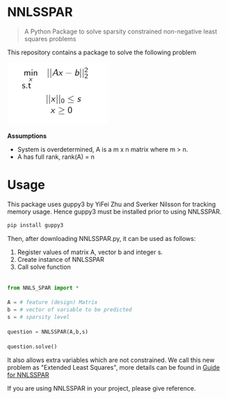 # NNLSSPAR
>A Python Package to solve sparsity constrained non-negative least squares problems

This repository contains a package to solve the following problem

[![g](https://github.com/Fatih-S-AKTAS/NNLSSPAR/blob/master/files/nnlssparquestion.png)]()

**Assumptions**
- System is overdetermined, A is a m x n matrix where m > n.
- A has full rank, rank(A) = n

# Usage

This package uses guppy3 by  YiFei Zhu and Sverker Nilsson for tracking memory usage. Hence guppy3 must be installed prior to using NNLSSPAR. 

```python
pip install guppy3
```

Then, after downloading NNLSSPAR.py, it can be used as follows:

1. Register values of matrix A, vector b and integer s.
2. Create instance of NNLSSPAR
3. Call solve function

```python

from NNLS_SPAR import * 

A = # feature (design) Matrix
b = # vector of variable to be predicted
s = # sparsity level

question = NNLSSPAR(A,b,s)

question.solve()
```

It also allows extra variables which are not constrained. We call this new problem as "Extended Least Squares", more details can be found in <a href="https://github.com/Fatih-S-AKTAS/NNLSSPAR/blob/master/Guide%20for%20NNLSSPAR.pdf">Guide for NNLSSPAR</a>

If you are using NNLSSPAR in your project, please give reference.

